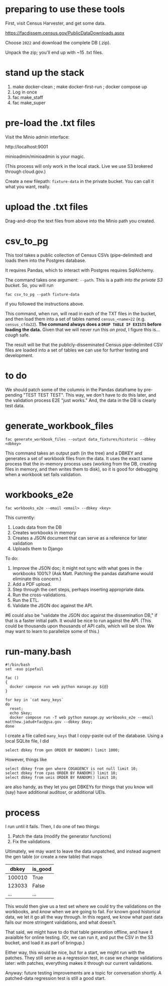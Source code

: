 # preparing to use these tools

First, visit Census Harvester, and get some data.

https://facdissem.census.gov/PublicDataDownloads.aspx

Choose `2022` and download the complete DB (.zip).

Unpack the zip; you'll end up with ~15 .txt files.

# stand up the stack

1. make docker-clean ; make docker-first-run ; docker compose up
2. Log in once
3. fac make_staff <email>
4. fac make_super <email>

# pre-load the .txt files

Visit the Minio admin interface:

http://localhost:9001

minioadmin/minioadmin is your magic.

(This process will only work in the local stack. Live we use S3 brokered through cloud.gov.)

Create a new filepath: `fixture-data` in the private bucket. You can call it what you want, really. 

# upload the .txt files

Drag-and-drop the text files from above into the Minio path you created. 

# csv_to_pg

This tool takes a public collection of Census CSVs (pipe-delimited) and loads them into the Postgres database. 

It requires Pandas, which to interact with Postgres requires SqlAlchemy.

The command takes one argument: `--path`. This is a path *into the private S3 bucket*. So, you will run

```
fac csv_to_pg --path fixture-data
```

if you followed the instructions above.

This command, when run, will read in each of the TXT files in the bucket, and then load them into a set of tables named `census_<name>22` (e.g. `census_cfda22`). **The command always does a `DROP TABLE IF EXISTS` before loading the data.** Given that we will never run this *on prod*, I figure this is... *cough* safe.

The result will be that the publicly-disseminated Census pipe-delimited CSV files are loaded into a set of tables we can use for further testing and development.

# to do

We should patch some of the columns in the Pandas dataframe by pre-pending "TEST TEST TEST". This way, we don't have to do this later, and the validation process E2E "just works." And, the data in the DB is clearly test data.

# generate_workbook_files

```
fac generate_workbook_files --output data_fixtures/historic --dbkey <dbkey>
```

This command takes an output path (in the tree) and a DBKEY and generates a set of workbook files from the data. It uses the exact same process that the in-memory process uses (working from the DB, creating files in memory, and then writes them to disk), so it is good for debugging when a workbook set  fails validation.

# workbooks_e2e

```
fac workbooks_e2e --email <email> --dbkey <key>
```

This currently:

1. Loads data from the DB
2. Creates workbooks in memory
3. Creates a JSON document that can serve as a reference for later validation
4. Uploads them to Django

To do:

1. Improve the JSON doc; it might not sync with what goes in the workbooks 100%? (Ask Matt. Patching the pandas dataframe would eliminate this concern.)
2. Add a PDF upload.
3. Step through the cert steps, perhaps inserting appropriate data.
4. Run the cross-validations.
5. Run the ETL.
6. Validate the JSON doc against the API.


#6 could also be "validate the JSON doc against the dissemination DB," if that is a faster initial path. It would be nice to run against the API. (This could be thousands upon thousands of API calls, which will be slow. We may want to learn to parallelize some of this.)

# run-many.bash

```
#!/bin/bash
set -euo pipefail

fac ()
{
  docker compose run web python manage.py ${@}
}

for key in `cat many_keys`
do
  reset;
  echo $key;
  docker compose run -T web python manage.py workbooks_e2e --email matthew.jadud+fac@gsa.gov --dbkey $key;
done
```

I create a file called `many_keys` that I copy-paste out of the database. Using a local SQLite file, I did

```
select dbkey from gen ORDER BY RANDOM() limit 1000;
```

However, things like

```
select dbkey from gen where COGAGENCY is not null limit 10;
select dbkey from cpas ORDER BY RANDOM() limit 10;
select dbkey from ueis ORDER BY RANDOM() limit 10;
```

are also handy, as they let you get DBKEYs for things that you know will (say) have additional auditosr, or additional UEIs.

# process

I run until it fails. Then, I do one of two things:

1. Patch the data (modify the generator functions)
2. Fix the validations

Ultimately, we may want to leave the data unpatched, and instead augment the gen table (or create a new table) that maps

| dbkey | is_good |
| ----- | ------- |
| 100010 | True |
| 123033 | False |
| ... | ... |

This would then give us a test set where we could try the validations on the workbooks, and *know* when we are going to fail. For known good historical data, we let it go all the way through. In this regard, we know what past data fails our more stringent validations, and what doesn't.

That said, we might have to do that table generation offline, and have it avaialble for online testing. (Or, we can run it, and put the CSV in the S3 bucket, and load it as part of bringup.)

Either way, this would be nice, but for a start, we might run with the patches. They still serve as a regression test, in case we change validations later: with patches, everything makes it through our current validations. 

Anyway: future testing improvements are a topic for conversation shortly. A patched-data regression test is still a good start.
